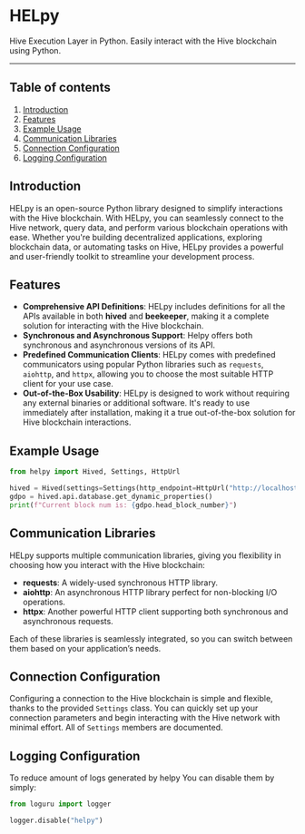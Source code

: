# HELpy

Hive Execution Layer in Python. Easily interact with the Hive blockchain using Python.

---

## Table of contents

1. [Introduction](#introduction)
2. [Features](#features)
2. [Example Usage](#example-usage)
3. [Communication Libraries](#communication-libraries)
4. [Connection Configuration](#connection-configuration)
4. [Logging Configuration](#logging-configuration)

## Introduction

HELpy is an open-source Python library designed to simplify interactions with the Hive blockchain. With HELpy, you can seamlessly connect to the Hive network, query data, and perform various blockchain operations with ease. Whether you're building decentralized applications, exploring blockchain data, or automating tasks on Hive, HELpy provides a powerful and user-friendly toolkit to streamline your development process.

## Features

- **Comprehensive API Definitions**: HELpy includes definitions for all the APIs available in both **hived** and **beekeeper**, making it a complete solution for interacting with the Hive blockchain.
- **Synchronous and Asynchronous Support**: Helpy offers both synchronous and asynchronous versions of its API.
- **Predefined Communication Clients**: HELpy comes with predefined communicators using popular Python libraries such as `requests`, `aiohttp`, and `httpx`, allowing you to choose the most suitable HTTP client for your use case.
- **Out-of-the-Box Usability**: HELpy is designed to work without requiring any external binaries or additional software. It's ready to use immediately after installation, making it a true out-of-the-box solution for Hive blockchain interactions.

## Example Usage

```python
from helpy import Hived, Settings, HttpUrl

hived = Hived(settings=Settings(http_endpoint=HttpUrl("http://localhost:8080")))
gdpo = hived.api.database.get_dynamic_properties()
print(f"Current block num is: {gdpo.head_block_number}")
```

## Communication Libraries

HELpy supports multiple communication libraries, giving you flexibility in choosing how you interact with the Hive blockchain:
- **requests**: A widely-used synchronous HTTP library.
- **aiohttp**: An asynchronous HTTP library perfect for non-blocking I/O operations.
- **httpx**: Another powerful HTTP client supporting both synchronous and asynchronous requests.

Each of these libraries is seamlessly integrated, so you can switch between them based on your application’s needs.

## Connection Configuration

Configuring a connection to the Hive blockchain is simple and flexible, thanks to the provided `Settings` class. You can quickly set up your connection parameters and begin interacting with the Hive network with minimal effort. All of `Settings` members are documented.


## Logging Configuration

To reduce amount of logs generated by helpy You can disable them by simply:

```python
from loguru import logger

logger.disable("helpy")
```

